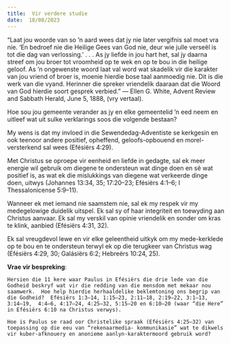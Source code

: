 ```yaml
---
title:  Vir verdere studie
date:  18/08/2023
---
```


“Laat jou woorde van so ’n aard wees dat jy nie later vergifnis sal moet vra nie. ‘En bedroef nie die Heilige Gees van God nie, deur wie julle verseël is tot die dag van verlossing.’ . . .  As jy liefde in jou hart het, sal jy daarna streef om jou broer tot vroomheid op te wek en op te bou in die heilige geloof.  As ’n ongewenste woord laat val word wat skadelik vir die karakter van jou vriend of broer is, moenie hierdie bose taal aanmoedig nie.  Dit is die werk van die vyand.  Herinner die spreker vriendelik daaraan dat die Woord van God hierdie soort gesprek verbied.” — Ellen G. White, Advent Review and Sabbath Herald, June 5, 1888, (vry vertaal).

Hoe sou jou gemeente verander as jy en elke gemeentelid ’n eed neem en uitleef wat uit sulke verklarings soos die volgende bestaan?

My wens is dat my invloed in die Sewendedag-Adventiste se kerkgesin en ook teenoor andere positief, opheffend, geloofs-opbouend en morel-versterkend sal wees (Efésiërs 4:29).

Met Christus se oproepe vir eenheid en liefde  in gedagte, sal ek meer energie wil gebruik om diegene te ondersteun wat dinge doen en sê wat positief is, as wat ek die mislukkings van diegene wat verkeerde dinge doen, uitwys (Johannes 13:34, 35; 17:20–23; Efésiërs 4:1–6;  I Thessalonicense 5:9–11).

Wanneer ek met iemand nie saamstem nie, sal ek my respek vir my medegelowige duidelik uitspel. Ek sal sy of haar integriteit en toewyding aan Christus aanvaar.  Ek sal my verskil van opinie vriendelik en sonder om kras te klink, aanbied (Efésiërs 4:31, 32).

Ek sal vreugdevol lewe en vir elke geleentheid uitkyk om my mede-kerklede op te bou en te ondersteun terwyl ek op die terugkeer van Christus wag (Efésiërs 4:29, 30;  Galásiërs 6:2;  Hebreërs 10:24, 25).

**Vrae vir bespreking**:

`Hersien die 11 kere waar Paulus in Efésiërs die drie lede van die Godheid beskryf wat vir die redding van die mensdom met mekaar nou saamwerk.  Hoe help hierdie herhaaldelike beklemtoning ons begrip van die Godheid?  Efésiërs 1:3–14, 1:15–23, 2:11–18, 2:19–22, 3:1–13, 3:14–19,  4:4–6, 4:17–24, 4:25–32, 5:15–20 en 6:10–20 (waar “die Here” in Efésiërs 6:10 na Christus verwys). `

`Hoe is Paulus se raad oor Christelike spraak (Efésiërs 4:25–32) van toepassing op die eeu van “rekenaarmedia- kommunikasie” wat te dikwels vir kuber-afknouery en anonieme aanlyn-karaktermoord gebruik word?`